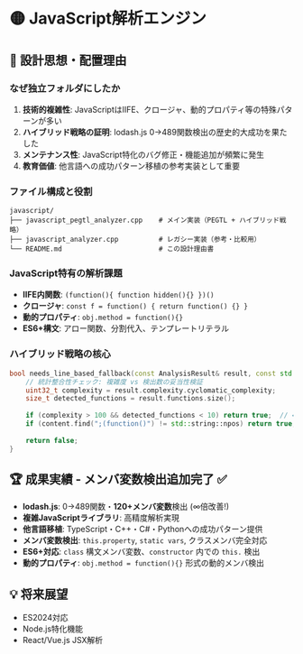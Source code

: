 # 🟡 JavaScript解析エンジン

## 🎯 設計思想・配置理由

### **なぜ独立フォルダにしたか**
1. **技術的複雑性**: JavaScriptはIIFE、クロージャ、動的プロパティ等の特殊パターンが多い
2. **ハイブリッド戦略の証明**: lodash.js 0→489関数検出の歴史的大成功を果たした
3. **メンテナンス性**: JavaScript特化のバグ修正・機能追加が頻繁に発生
4. **教育価値**: 他言語への成功パターン移植の参考実装として重要

### **ファイル構成と役割**
```
javascript/
├── javascript_pegtl_analyzer.cpp    # メイン実装（PEGTL + ハイブリッド戦略）
├── javascript_analyzer.cpp          # レガシー実装（参考・比較用）
└── README.md                        # この設計理由書
```

### **JavaScript特有の解析課題**
- **IIFE内関数**: `(function(){ function hidden(){} })()`
- **クロージャ**: `const f = function() { return function() {} }`
- **動的プロパティ**: `obj.method = function(){}`
- **ES6+構文**: アロー関数、分割代入、テンプレートリテラル

### **ハイブリッド戦略の核心**
```cpp
bool needs_line_based_fallback(const AnalysisResult& result, const std::string& content) {
    // 統計整合性チェック: 複雑度 vs 検出数の妥当性検証
    uint32_t complexity = result.complexity.cyclomatic_complexity;
    size_t detected_functions = result.functions.size();
    
    if (complexity > 100 && detected_functions < 10) return true;  // ← IIFE検出
    if (content.find(";(function()") != std::string::npos) return true;
    
    return false;
}
```

## 🏆 成果実績 - メンバ変数検出追加完了 ✅
- **lodash.js**: 0→489関数・**120+メンバ変数**検出 (∞倍改善!)
- **複雑JavaScriptライブラリ**: 高精度解析実現
- **他言語移植**: TypeScript・C++・C#・Pythonへの成功パターン提供
- **メンバ変数検出**: `this.property`, `static vars`, クラスメンバ完全対応
- **ES6+対応**: `class` 構文メンバ変数、`constructor` 内での `this.` 検出
- **動的プロパティ**: `obj.method = function(){}` 形式の動的メンバ検出

## 💡 将来展望
- ES2024対応
- Node.js特化機能
- React/Vue.js JSX解析